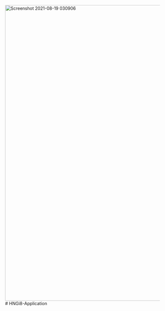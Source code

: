 <img width="960" alt="Screenshot 2021-08-19 030906" src="https://user-images.githubusercontent.com/62011028/129997594-6722717b-1e2d-41cb-b501-904513e7274e.png">
# HNGi8-Application
